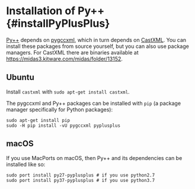 # Installation of Py++ {#installPyPlusPlus}

[Py++](https://bitbucket.org/ompl/pyplusplus) depends on [pygccxml](https://github.com/gccxml/pygccxml), which in turn depends on [CastXML](https://github.com/CastXML/CastXML). You can install these packages from source yourself, but you can also use package managers. For CastXML there are binaries available at <https://midas3.kitware.com/midas/folder/13152>.

## Ubuntu

Install `castxml` with `sudo apt-get install castxml`.

The pygccxml and Py++ packages can be installed with `pip` (a package manager specifically for Python packages):

    sudo apt-get install pip
    sudo -H pip install -vU pygccxml pyplusplus

## macOS

If you use MacPorts on macOS, then Py++ and its dependencies can be installed like so:

    sudo port install py27-pyplusplus # if you use python2.7
    sudo port install py37-pyplusplus # if you use python3.7
